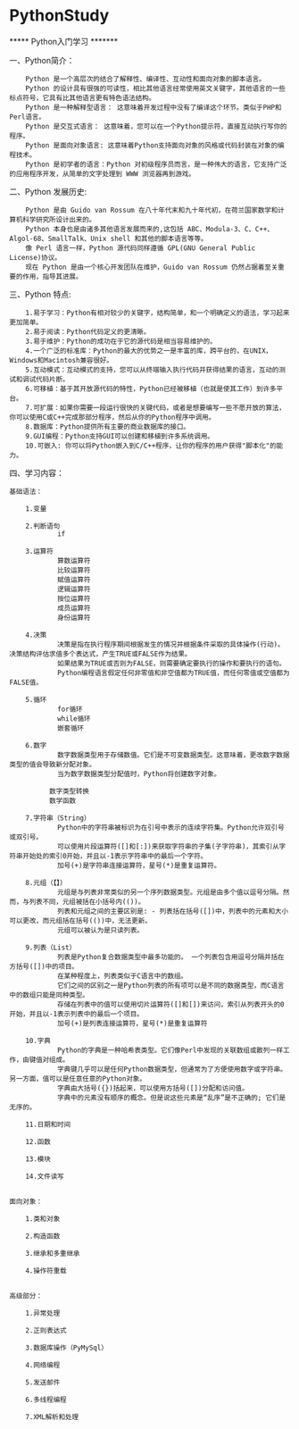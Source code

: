 # PythonStudy

***** Python入门学习 *******


一、Python简介：

        Python 是一个高层次的结合了解释性、编译性、互动性和面向对象的脚本语言。
        Python 的设计具有很强的可读性，相比其他语言经常使用英文关键字，其他语言的一些标点符号，它具有比其他语言更有特色语法结构。
        Python 是一种解释型语言： 这意味着开发过程中没有了编译这个环节。类似于PHP和Perl语言。
        Python 是交互式语言： 这意味着，您可以在一个Python提示符，直接互动执行写你的程序。
        Python 是面向对象语言: 这意味着Python支持面向对象的风格或代码封装在对象的编程技术。
        Python 是初学者的语言：Python 对初级程序员而言，是一种伟大的语言，它支持广泛的应用程序开发，从简单的文字处理到 WWW 浏览器再到游戏。


二、Python 发展历史:

        Python 是由 Guido van Rossum 在八十年代末和九十年代初，在荷兰国家数学和计算机科学研究所设计出来的。
        Python 本身也是由诸多其他语言发展而来的,这包括 ABC、Modula-3、C、C++、Algol-68、SmallTalk、Unix shell 和其他的脚本语言等等。
        像 Perl 语言一样，Python 源代码同样遵循 GPL(GNU General Public License)协议。
        现在 Python 是由一个核心开发团队在维护，Guido van Rossum 仍然占据着至关重要的作用，指导其进展。


三、Python 特点:

        1.易于学习：Python有相对较少的关键字，结构简单，和一个明确定义的语法，学习起来更加简单。
        2.易于阅读：Python代码定义的更清晰。
        3.易于维护：Python的成功在于它的源代码是相当容易维护的。
        4.一个广泛的标准库：Python的最大的优势之一是丰富的库，跨平台的，在UNIX，Windows和Macintosh兼容很好。
        5.互动模式：互动模式的支持，您可以从终端输入执行代码并获得结果的语言，互动的测试和调试代码片断。
        6.可移植：基于其开放源代码的特性，Python已经被移植（也就是使其工作）到许多平台。
        7.可扩展：如果你需要一段运行很快的关键代码，或者是想要编写一些不愿开放的算法，你可以使用C或C++完成那部分程序，然后从你的Python程序中调用。
        8.数据库：Python提供所有主要的商业数据库的接口。
        9.GUI编程：Python支持GUI可以创建和移植到许多系统调用。
        10.可嵌入: 你可以将Python嵌入到C/C++程序，让你的程序的用户获得"脚本化"的能力。


四、学习内容：

    基础语法：

        1.变量

        2.判断语句
                if

        3.运算符
                算数运算符
                比较运算符
                赋值运算符
                逻辑运算符
                按位运算符
                成员运算符
                身份运算符

        4.决策
                决策是指在执行程序期间根据发生的情况并根据条件采取的具体操作(行动)。决策结构评估求值多个表达式，产生TRUE或FALSE作为结果。
                如果结果为TRUE或否则为FALSE，则需要确定要执行的操作和要执行的语句。
                Python编程语言假定任何非零值和非空值都为TRUE值，而任何零值或空值都为FALSE值。

        5.循环
                for循环
                while循环
                嵌套循环

        6.数字
                数字数据类型用于存储数值。它们是不可变数据类型。这意味着，更改数字数据类型的值会导致新分配对象。
                当为数字数据类型分配值时，Python将创建数字对象。

              数字类型转换
              数学函数

        7.字符串（String）
                Python中的字符串被标识为在引号中表示的连续字符集。Python允许双引号或双引号。
                可以使用片段运算符([]和[:])来获取字符串的子集(子字符串)，其索引从字符串开始处的索引0开始，并且以-1表示字符串中的最后一个字符。
                加号(+)是字符串连接运算符，星号(*)是重复运算符。

        8.元组（【】）
                元组是与列表非常类似的另一个序列数据类型。元组是由多个值以逗号分隔。然而，与列表不同，元组被括在小括号内(())。
                列表和元组之间的主要区别是: - 列表括在括号([])中，列表中的元素和大小可以更改，而元组括在括号(())中，无法更新。
                元组可以被认为是只读列表。

        9.列表（List）
                列表是Python复合数据类型中最多功能的。 一个列表包含用逗号分隔并括在方括号([])中的项目。
                在某种程度上，列表类似于C语言中的数组。
                它们之间的区别之一是Python列表的所有项可以是不同的数据类型，而C语言中的数组只能是同种类型。
                存储在列表中的值可以使用切片运算符([]和[])来访问，索引从列表开头的0开始，并且以-1表示列表中的最后一个项目。
                加号(+)是列表连接运算符，星号(*)是重复运算符

        10.字典
                Python的字典是一种哈希表类型。它们像Perl中发现的关联数组或散列一样工作，由键值对组成。
                字典键几乎可以是任何Python数据类型，但通常为了方便使用数字或字符串。另一方面，值可以是任意任意的Python对象。
                字典由大括号({})括起来，可以使用方括号([])分配和访问值。
                字典中的元素没有顺序的概念。但是说这些元素是“乱序”是不正确的; 它们是无序的。

        11.日期和时间

        12.函数

        13.模块

        14.文件读写


    面向对象：

        1.类和对象

        2.构造函数

        3.继承和多重继承

        4.操作符重载


    高级部分：

        1.异常处理

        2.正则表达式

        3.数据库操作（PyMySql）

        4.网络编程

        5.发送邮件

        6.多线程编程

        7.XML解析和处理


